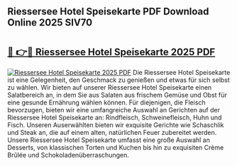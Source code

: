 ## Riessersee Hotel Speisekarte PDF Download Online 2025 SIV70

# <h2><a href="http://gc9bxtb.nevu.top/?p=Riessersee+Hotel+Speisekarte">🔗 👉🔴 Riessersee Hotel Speisekarte 2025 PDF</a></h2>

[![Riessersee Hotel Speisekarte 2025 PDF](https://i.imgur.com/dBaPXMq.png)](http://gc9bxtb.nevu.top/?p=Riessersee+Hotel+Speisekarte)
Die Riessersee Hotel Speisekarte ist eine Gelegenheit, den Geschmack zu genießen und etwas für sich selbst zu wählen. Wir bieten auf unserer Riessersee Hotel Speisekarte einen Salatbereich an, in dem Sie aus Salaten aus frischem Gemüse und Obst für eine gesunde Ernährung wählen können. Für diejenigen, die Fleisch bevorzugen, bieten wir eine umfangreiche Auswahl an Gerichten auf der Riessersee Hotel Speisekarte an: Rindfleisch, Schweinefleisch, Huhn und Fisch. Unseren Auserwählten bieten wir exquisite Gerichte wie Schaschlik und Steak an, die auf einem alten, natürlichen Feuer zubereitet werden. Unsere Riessersee Hotel Speisekarte umfasst eine große Auswahl an Desserts, von klassischen Torten und Kuchen bis hin zu exquisiten Crème Brûlée und Schokoladenüberraschungen.
